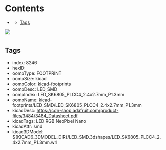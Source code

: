 



Contents
========

* [](#)
	* [Tags](#tags)
  
![][im]
# 

## Tags

- index: 8246
- hexID: 
- oompType: FOOTPRINT
- oompSize: kicad
- oompColor: kicad-footprints
- oompDesc: LED_SMD
- oompIndex: LED_SK6805_PLCC4_2.4x2.7mm_P1.3mm
- oompName: kicad-footprints/LED_SMD/LED_SK6805_PLCC4_2.4x2.7mm_P1.3mm
- kicadDesc: https://cdn-shop.adafruit.com/product-files/3484/3484_Datasheet.pdf
- kicadTags: LED RGB NeoPixel Nano
- kicadAttr: smd
- kicad3DModel: ${KICAD6_3DMODEL_DIR}/LED_SMD.3dshapes/LED_SK6805_PLCC4_2.4x2.7mm_P1.3mm.wrl



[im]: image.png
